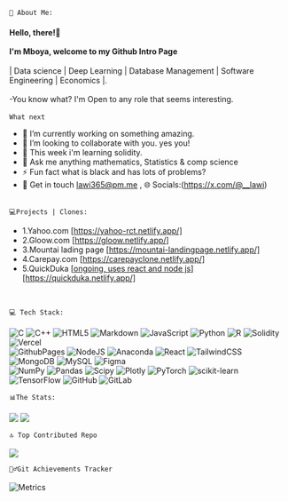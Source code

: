 `🚀 About Me:`
#### Hello, there!👋<br><br>I'm Mboya, welcome to my Github Intro Page <br>
| Data science | Deep Learning | Database Management | Software Engineering | Economics |.<br>
<br>-You know what? I'm Open to  any role that seems interesting.<br><br>
`What next`<br>
- 🔭 I’m currently working on something amazing.<br>
- 🤝 I’m looking to collaborate with you. yes you!<br>
- 🌱 This week i'm learning solidity.<br>
- 💬 Ask me anything mathematics, Statistics & comp science<br>
- ⚡ Fun fact what is black and has lots of problems?<br>
- 📩 Get in touch lawi365@pm.me , 🌐 Socials:(https://x.com/@__lawi)<br><br>

 `💻Projects | Clones: `
  <br>
-  1.Yahoo.com [https://yahoo-rct.netlify.app/]<br>
-  2.Gloow.com [https://gloow.netlify.app/]<br>
-  3.Mountai lading page [https://mountai-landingpage.netlify.app/]<br>
-  4.Carepay.com [https://carepayclone.netlify.app/]<br>
-  5.QuickDuka [[ongoing, uses react and node js](https://quickduka.netlify.app/)] [https://quickduka.netlify.app/]<br>
</br>
<p></p>

`💻 Tech Stack:`
<br></br>
![C](https://img.shields.io/badge/c-%2300599C.svg?style=flat-square&logo=c&logoColor=white) ![C++](https://img.shields.io/badge/c++-%2300599C.svg?style=flat-square&logo=c%2B%2B&logoColor=white) ![HTML5](https://img.shields.io/badge/html5-%23E34F26.svg?style=flat-square&logo=html5&logoColor=white) ![Markdown](https://img.shields.io/badge/markdown-%23000000.svg?style=flat-square&logo=markdown&logoColor=white) ![JavaScript](https://img.shields.io/badge/javascript-%23323330.svg?style=flat-square&logo=javascript&logoColor=%23F7DF1E) ![Python](https://img.shields.io/badge/python-3670A0?style=flat-square&logo=python&logoColor=ffdd54) ![R](https://img.shields.io/badge/r-%23276DC3.svg?style=flat-square&logo=r&logoColor=white) ![Solidity](https://img.shields.io/badge/Solidity-%23363636.svg?style=flat-square&logo=solidity&logoColor=white) ![Vercel](https://img.shields.io/badge/vercel-%23000000.svg?style=flat-square&logo=vercel&logoColor=white) <br> ![GithubPages](https://img.shields.io/badge/github%20pages-121013?style=flat-square&logo=github&logoColor=white) ![NodeJS](https://img.shields.io/badge/node.js-6DA55F?style=flat-square&logo=node.js&logoColor=white) ![Anaconda](https://img.shields.io/badge/Anaconda-%2344A833.svg?style=flat-square&logo=anaconda&logoColor=white) ![React](https://img.shields.io/badge/react-%2320232a.svg?style=flat-square&logo=react&logoColor=%2361DAFB) ![TailwindCSS](https://img.shields.io/badge/tailwindcss-%2338B2AC.svg?style=flat-square&logo=tailwind-css&logoColor=white) ![MongoDB](https://img.shields.io/badge/MongoDB-%234ea94b.svg?style=flat-square&logo=mongodb&logoColor=white) ![MySQL](https://img.shields.io/badge/mysql-4479A1.svg?style=flat-square&logo=mysql&logoColor=white) ![Figma](https://img.shields.io/badge/figma-%23F24E1E.svg?style=flat-square&logo=figma&logoColor=white) <br>![NumPy](https://img.shields.io/badge/numpy-%23013243.svg?style=flat-square&logo=numpy&logoColor=white) ![Pandas](https://img.shields.io/badge/pandas-%23150458.svg?style=flat-square&logo=pandas&logoColor=white) ![Scipy](https://img.shields.io/badge/SciPy-%230C55A5.svg?style=flat-square&logo=scipy&logoColor=%white) ![Plotly](https://img.shields.io/badge/Plotly-%233F4F75.svg?style=flat-square&logo=plotly&logoColor=white) ![PyTorch](https://img.shields.io/badge/PyTorch-%23EE4C2C.svg?style=flat-square&logo=PyTorch&logoColor=white) ![scikit-learn](https://img.shields.io/badge/scikit--learn-%23F7931E.svg?style=flat-square&logo=scikit-learn&logoColor=white) ![TensorFlow](https://img.shields.io/badge/TensorFlow-%23FF6F00.svg?style=flat-square&logo=TensorFlow&logoColor=white) ![GitHub](https://img.shields.io/badge/github-%23121011.svg?style=flat-square&logo=github&logoColor=white) ![GitLab](https://img.shields.io/badge/gitlab-%23181717.svg?style=flat-square&logo=gitlab&logoColor=white)

`📊The Stats:`
<br></br>
![](https://github-readme-streak-stats.herokuapp.com/?user=Lawi365&theme=city_light&hide_border=false)
![](https://github-readme-stats.vercel.app/api/top-langs/?username=Lawi365&theme=city_light&hide_border=false&include_all_commits=true&count_private=true&layout=compact)

`🔝 Top Contributed Repo`
<br></br>
![](https://github-contributor-stats.vercel.app/api?username=Lawi365&limit=5&theme=light&combine_all_yearly_contributions=true)

`🏋️‍♂️Git Achievements Tracker`
<br><br>
![Metrics](https://metrics.lecoq.io/lawi365?template=classic&base.header=0&base.activity=0&base.community=0&base.repositories=0&base.metadata=0&achievements=1&lines=1&base=header%2C%20activity%2C%20community%2C%20repositories%2C%20metadata&base.indepth=false&base.hireable=false&base.skip=false&lines=false&lines.sections=base&lines.repositories.limit=4&lines.history.limit=1&lines.delay=0&achievements=false&achievements.threshold=C&achievements.secrets=true&achievements.display=detailed&achievements.limit=0&config.timezone=America%2FLos_Angeles)
<!-- Proudly created with GPRM ( https://gprm.itsvg.in ) -->
<!---
Lawi365/Lawi365 is a ✨ special ✨ repository because its `README.md` (this file) appears on your GitHub profile.
You can click the Preview link to take a look at your changes.
--->

